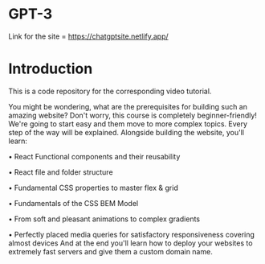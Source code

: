 # GPT-3
 Link for the site = https://chatgptsite.netlify.app/


# Introduction
This is a code repository for the corresponding video tutorial.

You might be wondering, what are the prerequisites for building such an amazing website? Don't worry, this course is completely beginner-friendly! We're going to start easy and them move to more complex topics. Every step of the way will be explained. Alongside building the website, you'll learn:

• React Functional components and their reusability

• React file and folder structure

• Fundamental CSS properties to master flex & grid

• Fundamentals of the CSS BEM Model

• From soft and pleasant animations to complex gradients

• Perfectly placed media queries for satisfactory responsiveness covering almost devices And at the end you'll learn how to deploy your websites to extremely fast servers      and give them a custom domain name.
